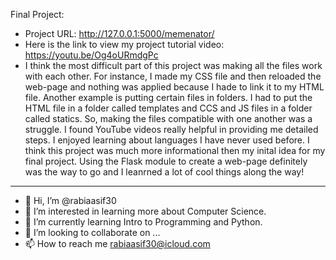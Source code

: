 Final Project: 
- Project URL: http://127.0.0.1:5000/memenator/ 
- Here is the link to view my project tutorial video: https://youtu.be/Og4oURmdgPc
- I think the most difficult part of this project was making all the files work with each other. For instance, I made my CSS file and then reloaded the web-page and nothing was applied because I hade to link it to my HTML file. Another example is putting certain files in folders. I had to put the HTML file in a folder called templates and CCS and JS files in a folder called statics. So, making the files compatible with one another was a struggle. I found YouTube videos really helpful in providing me detailed steps. I enjoyed learning about languages I have never used before. I think this project was much more informational then my inital idea for my final project. Using the Flask module to create a web-page definitely was the way to go and I leanrned a lot of cool things along the way!

---------------------------------------------------------------------------------------------

- 👋 Hi, I’m @rabiaasif30
- 👀 I’m interested in learning more about Computer Science. 
- 🌱 I’m currently learning Intro to Programming and Python. 
- 💞️ I’m looking to collaborate on ...
- 📫 How to reach me rabiaasif30@icloud.com

<!---
rabiaasif30/rabiaasif30 is a ✨ special ✨ repository because its `README.md` (this file) appears on your GitHub profile.
You can click the Preview link to take a look at your changes.
--->

